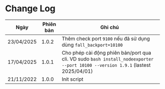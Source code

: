 # Change Log

Ngày | Phiên bản | Ghi chú
---------|----------|---------
 23/04/2025 | 1.0.2 | Thêm check port `9100` nếu đã sử dụng dùng `fall_backport=10100`
 17/04/2025 | 1.0.1 | Cho phép cài động phiên bản/port qua cli. VD sudo `bash install_nodeexporter --port 10100 --version 1.9.1` (lastest 2025/04/01)
 21/11/2022 | 1.0.0 | Init script